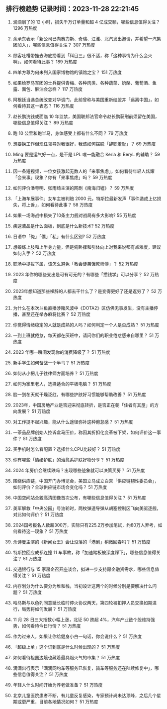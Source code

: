 
## 排行榜趋势 记录时间：2023-11-28 22:21:45
  
  1. 滴滴崩了的 12 小时，损失千万订单量和超 4 亿成交额，哪些信息值得关注？ 1296 万热度
    
  2. 余承东表示「新公司已向赛力斯、奇瑞、江淮、北汽发出邀请，并希望一汽集团加入」，哪些信息值得关注？ 307 万热度
    
  3. 顾客吐槽带娃去海底捞看到「科目三」很不适，称「这种事情为什么会火啊」，如何看待此事？ 189 万热度
    
  4. 四羊方尊为何未列入国家博物馆的镇馆之宝？ 151 万热度
    
  5. 如果给罗马军团的士兵提供青梅、各种肉类、各种蔬菜、奶酪、葡萄酒、鱼露、面包、酥油会怎样？ 117 万热度
    
  6. 阿根廷当选总统改变对华调门，此前曾称与美国重新结盟并「远离中国」，如何看待其这一表态？ 116 万热度
    
  7. 赵长鹏洗钱或面临 10 年监禁，美国联邦法官命令赵长鹏获刑前须留在美国，哪些信息值得关注？ 89 万热度
    
  8. 跑 10 公里和跑半马，身体感受上都有什么不同？ 79 万热度
    
  9. 想要换工作但现任领导对我很好，我该如何摆脱「辞职羞耻」？ 69 万热度
    
  10. Ming 要是运气好一点，是不是 LPL 唯一能融合 Keria 和 BeryL 的辅助？ 59 万热度
    
  11. 因一条短视频，一位女孩激起无数人的「来事焦虑」，如何看待年轻人炫耀「会来事」现象？你有「来事焦虑」吗？ 59 万热度
    
  12. 如何评价潘粤明、张雨绮主演的网剧《南海归墟》？ 59 万热度
    
  13. 「上海车展事件」女车主被判赔 2000 元，特斯拉最新发声「事件造成上亿损失，将上诉」，如何看待此事？ 58 万热度
    
  14. 如果一场海战中损失了10条主力舰对战局有多大影响? 55 万热度
    
  15. 疾速液晶是什么面板，到底是什么新技术? 52 万热度
    
  16. 日语中「俺」「僕」「私」有什么区别? 52 万热度
    
  17. 想锻炼上肢和上半身力量，但是俯卧撑和引体向上对我来说都有点难度，建议如何入手？ 52 万热度
    
  18. 职场中提拔下属，该怎么避免「教会徒弟饿死师傅」？ 52 万热度
    
  19. 2023 年你的哪些支出是可有可无的？有哪些「攒钱学」可以分享？ 52 万热度
    
  20. 2023年想知道那些裸辞的人都去干什么了？是变得更好了还是返穷了？ 52 万热度
    
  21. 为什么在本次斗鱼直播涉赌风波中《DOTA2》区仿佛无事发生，没有主播停播，甚至还在举办麻将比赛？ 52 万热度
    
  22. 你觉得情绪稳定的人就是成熟的人吗？如何判定一个人是否成熟？ 51 万热度
    
  23. 一到上班就倦怠，每天都在厌班中，请问你们的职业倦怠感来自哪里？ 51 万热度
    
  24. 2023 年哪一瞬间发现你的消费降级了？ 51 万热度
    
  25. 新手学生如何备战一个半马？ 51 万热度
    
  26. 如何从小把儿子往律师方面培养？ 51 万热度
    
  27. 如何为家里老人，选择适合的平板电脑？ 51 万热度
    
  28. 脸一到冬天就干燥泛红，有哪些护肤好习惯能够帮助改善？ 51 万热度
    
  29. 2023年，中国房地产业是否迎来彻底转折，是否正在朝「住者有其屋」的方向发展？ 51 万热度
    
  30. 对工作提不起兴趣，能从什么途径弥补这种倦怠感？ 51 万热度
    
  31. 一茶品品牌创始人控诉盒马压价，称因其折扣化变革被下架，如何评价这一事件？ 51 万热度
    
  32. 买手机时怎么看配置？选择什么CPU比较好？ 51 万热度
    
  33. 你有哪些「情绪护肤」的治愈系护肤好物分享？ 51 万热度
    
  34. 2024 年房价会继续跌吗？出现哪些迹象就可以决策买房？ 51 万热度
    
  35. 围绕供应链，中国开门办博览会，美国立马成立白宫「供应链韧性委员会」，如何评价？全球供应链市场会变化吗？ 51 万热度
    
  36. 中国空间站全貌高清图像首次公布，有哪些信息值得关注？ 51 万热度
    
  37. 美军解救「中央公园」号油轮时，两枚弹道导弹从胡塞控制区飞向美驱逐舰，对此如何评价？ 51 万热度
    
  38. 2024国考报名人数超300万，实际只有225.2万参加笔试，约80万人弃考，如何看待这一现象？ 51 万热度
    
  39. 佘诗曼主演的《新闻女王》会让没落的「港剧」稍微回春吗？ 51 万热度
    
  40. 特斯拉回应成都连撞 11 车事故，称「加速踏板被深度踩下」，哪些信息值得关注？ 51 万热度
    
  41. 交通银行与 15 家房企召开座谈会，拟进一步支持房企融资需求，哪些信息值得关注？ 51 万热度
    
  42. 内存划分为什么要分为堆和栈，当初设计这两个的时候分别是要解决什么问题？ 51 万热度
    
  43. 哈马斯与以色列同意延长临时停火协议两天，第四轮被扣押人员交换如期进行，局势将如何发展？ 51 万热度
    
  44. 11 月 28 日三大指数小幅上涨，北证 50 跌超 4%，汽车产业链个股维持强势，如何看待今日行情？ 51 万热度
    
  45. 作为过来人，如果让你给健身小白一句话，你会说什么？ 51 万热度
    
  46. 「超级上单」这个词到底是什么时候出现的？ 51 万热度
    
  47. 如何看待祖国边境也藏着最具烟火气的市集？ 51 万热度
    
  48. 滴滴出行表示「滴滴网约车等服务已恢复，骑车等服务还在陆续修复中」，哪些信息值得关注？ 51 万热度
    
  49. 年轻人什么时间开始为养老做准备？ 51 万热度
    
  50. 北京儿童医院患者不断，有儿童反复感染，专家预计尚未达顶峰，之后几个星期或更严重，目前各地情况如何？ 51 万热度
    